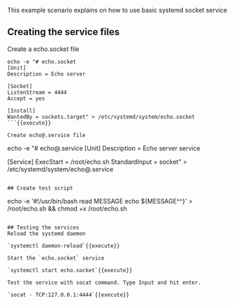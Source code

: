 This example scenario explains on how to use basic systemd socket service

## Creating the service files

Create a echo.socket file

```
echo -e "# echo.socket
[Unit]
Description = Echo server

[Socket]
ListenStream = 4444
Accept = yes

[Install]
WantedBy = sockets.target" > /etc/systemd/system/echo.socket
```{{execute}}

Create echo@.service file

```
echo -e "# echo@.service
[Unit]
Description = Echo server service

[Service]
ExecStart = /root/echo.sh
StandardInput = socket" > /etc/systemd/system/echo@.service
```{{execute}}

## Create test script
```
echo -e '#!/usr/bin/bash
read MESSAGE
echo ${MESSAGE^^}' > /root/echo.sh && chmod +x /root/echo.sh
```{{execute}}

## Testing the services
Reload the systemd daemon

`systemctl daemon-reload`{{execute}}

Start the `echo.socket` service

`systemctl start echo.socket`{{execute}}

Test the service with socat command. Type Input and hit enter.

`socat - TCP:127.0.0.1:4444`{{execute}}

